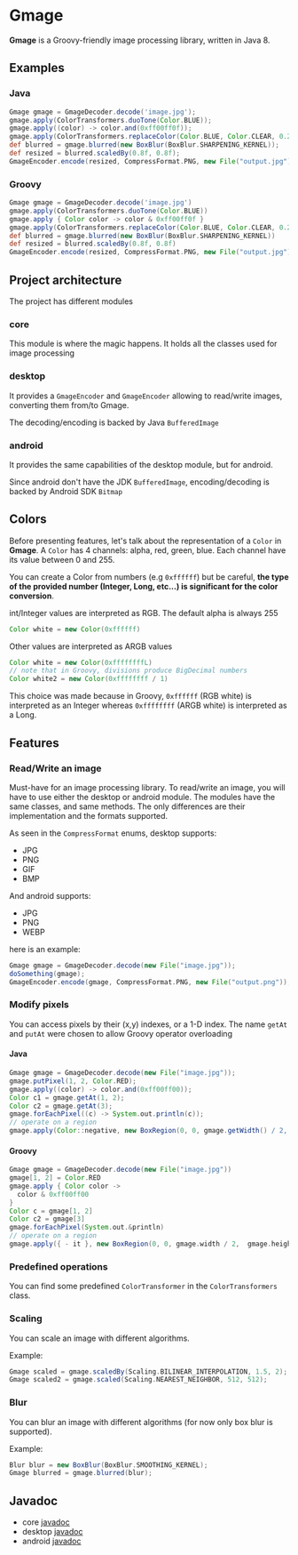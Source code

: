 # Gmage

**Gmage** is a Groovy-friendly image processing library, written in Java 8.

## Examples

### Java

```groovy
Gmage gmage = GmageDecoder.decode('image.jpg');
gmage.apply(ColorTransformers.duoTone(Color.BLUE));
gmage.apply((color) -> color.and(0xff00ff0f));
gmage.apply(ColorTransformers.replaceColor(Color.BLUE, Color.CLEAR, 0.25f));
def blurred = gmage.blurred(new BoxBlur(BoxBlur.SHARPENING_KERNEL));
def resized = blurred.scaledBy(0.8f, 0.8f);
GmageEncoder.encode(resized, CompressFormat.PNG, new File("output.jpg"));
```

### Groovy

```groovy
Gmage gmage = GmageDecoder.decode('image.jpg')
gmage.apply(ColorTransformers.duoTone(Color.BLUE))
gmage.apply { Color color -> color & 0xff00ff0f }
gmage.apply(ColorTransformers.replaceColor(Color.BLUE, Color.CLEAR, 0.25f))
def blurred = gmage.blurred(new BoxBlur(BoxBlur.SHARPENING_KERNEL))
def resized = blurred.scaledBy(0.8f, 0.8f)
GmageEncoder.encode(resized, CompressFormat.PNG, new File("output.jpg"))
```

## Project architecture

The project has different modules

### core

This module is where the magic happens. It holds all the classes used for image processing

### desktop

It provides a `GmageEncoder` and `GmageEncoder` allowing to read/write images, converting them
from/to Gmage.

The decoding/encoding is backed by Java `BufferedImage`

### android

It provides the same capabilities of the desktop module, but for android.

Since android don't have the JDK `BufferedImage`, encoding/decoding is backed by Android
SDK `Bitmap`

## Colors

Before presenting features, let's talk about the representation of a `Color` in **Gmage**. A `Color`
has 4 channels: alpha, red, green, blue. Each channel have its value between 0 and 255.

You can create a Color from numbers (e.g `0xffffff`) but be careful,
**the type of the provided number (Integer, Long, etc...) is significant for the color conversion**.

int/Integer values are interpreted as RGB. The default alpha is always 255

```groovy
Color white = new Color(0xffffff)
```

Other values are interpreted as ARGB values

```groovy
Color white = new Color(0xffffffffL)
// note that in Groovy, divisions produce BigDecimal numbers
Color white2 = new Color(0xffffffff / 1)
```

This choice was made because in Groovy, `0xffffff` (RGB white) is interpreted as an Integer whereas
`0xffffffff` (ARGB white) is interpreted as a Long.

## Features

### Read/Write an image

Must-have for an image processing library. To read/write an image, you will have to use either the
desktop or android module. The modules have the same classes, and same methods. The only differences
are their implementation and the formats supported.

As seen in the `CompressFormat` enums, desktop supports:

- JPG
- PNG
- GIF
- BMP

And android supports:

- JPG
- PNG
- WEBP

here is an example:

```groovy
Gmage gmage = GmageDecoder.decode(new File("image.jpg"));
doSomething(gmage);
GmageEncoder.encode(gmage, CompressFormat.PNG, new File("output.png"));
```

### Modify pixels

You can access pixels by their (x,y) indexes, or a 1-D index. The name `getAt` and `putAt` were
chosen to allow Groovy operator overloading

#### Java

```groovy
Gmage gmage = GmageDecoder.decode(new File("image.jpg"));
gmage.putPixel(1, 2, Color.RED);
gmage.apply((color) -> color.and(0xff00ff00));
Color c1 = gmage.getAt(1, 2);
Color c2 = gmage.getAt(3);
gmage.forEachPixel((c) -> System.out.println(c));
// operate on a region
gmage.apply(Color::negative, new BoxRegion(0, 0, gmage.getWidth() / 2,  gmage.getHeight() / 2));
```

#### Groovy

```groovy
Gmage gmage = GmageDecoder.decode(new File("image.jpg"))
gmage[1, 2] = Color.RED
gmage.apply { Color color ->
  color & 0xff00ff00
}
Color c = gmage[1, 2]
Color c2 = gmage[3]
gmage.forEachPixel(System.out.&println)
// operate on a region
gmage.apply({ - it }, new BoxRegion(0, 0, gmage.width / 2,  gmage.height / 2))
```

### Predefined operations

You can find some predefined `ColorTransformer` in the `ColorTransformers` class.

### Scaling

You can scale an image with different algorithms.

Example:

```groovy
Gmage scaled = gmage.scaledBy(Scaling.BILINEAR_INTERPOLATION, 1.5, 2);
Gmage scaled2 = gmage.scaled(Scaling.NEAREST_NEIGHBOR, 512, 512);
```

### Blur

You can blur an image with different algorithms (for now only box blur is supported).

Example:

```groovy
Blur blur = new BoxBlur(BoxBlur.SMOOTHING_KERNEL);
Gmage blurred = gmage.blurred(blur);
```

## Javadoc
- core [javadoc](https://tambapps.github.io/gmage/javadoc/gmage-core)
- desktop [javadoc](https://tambapps.github.io/gmage/javadoc/gmage-desktop)
- android [javadoc](https://tambapps.github.io/gmage/javadoc/gmage-android)